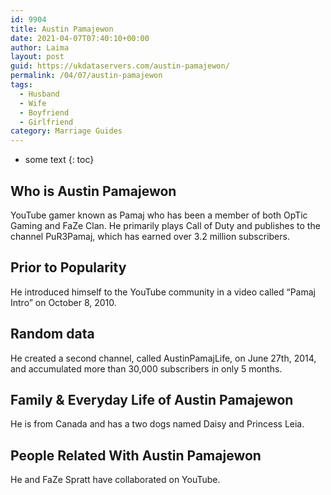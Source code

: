 ```yaml
---
id: 9904
title: Austin Pamajewon
date: 2021-04-07T07:40:10+00:00
author: Laima
layout: post
guid: https://ukdataservers.com/austin-pamajewon/
permalink: /04/07/austin-pamajewon
tags:
  - Husband
  - Wife
  - Boyfriend
  - Girlfriend
category: Marriage Guides
---
```


* some text
{: toc}


## Who is Austin Pamajewon
                  
                  
                  
YouTube gamer known as Pamaj who has been a member of both OpTic Gaming and FaZe Clan. He primarily plays Call of Duty and publishes to the channel PuR3Pamaj, which has earned over 3.2 million subscribers. 
                  
              
            
              
            
                
                
                
## Prior to Popularity
                  
                  
                  
He introduced himself to the YouTube community in a video called &#8220;Pamaj Intro&#8221; on October 8, 2010. 
                  
              
            
              
            
                
                
                
## Random data
                  
                  
                  
He created a second channel, called AustinPamajLife, on June 27th, 2014, and accumulated more than 30,000 subscribers in only 5 months. 
                  
              
            
              
            
                
                
                
## Family & Everyday Life of Austin Pamajewon
                  
                  
                  
He is from Canada and has a two dogs named Daisy and Princess Leia. 
                  
              
            
              
            
                
                
                
## People Related With Austin Pamajewon
                  
                  
                  
He and FaZe Spratt have collaborated on YouTube. 
                  
              
            
              
            
                
              
            
              
              
            
            
              
            
          
          
          